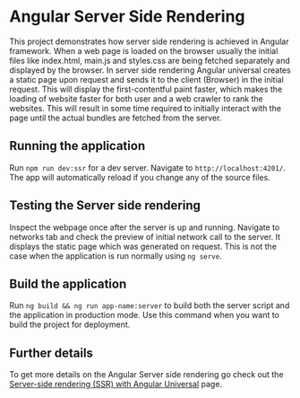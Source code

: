 # Angular Server Side Rendering

This project demonstrates how server side rendering is achieved in Angular framework. When a web page is loaded on the browser usually the initial files like index.html, main.js and styles.css are being fetched separately and displayed by the browser. In server side rendering Angular universal creates a static page upon request and sends it to the client (Browser) in the initial request. This will display the first-contentful paint faster, which makes the loading of website faster for both user and a web crawler to rank the websites. This will result in some time required to initially interact with the page until the actual bundles are fetched from the server.

## Running the application

Run `npm run dev:ssr` for a dev server. Navigate to `http://localhost:4201/`. The app will automatically reload if you change any of the source files.

## Testing the Server side rendering

Inspect the webpage once after the server is up and running. Navigate to networks tab and check the preview of initial network call to the server. It displays the static page which was generated on request. This is not the case when the application is run normally using `ng serve`.

## Build the application

Run `ng build && ng run app-name:server` to build both the server script and the application in production mode. Use this command when you want to build the project for deployment.

## Further details

To get more details on the Angular Server side rendering go check out the [Server-side rendering (SSR) with Angular Universal](https://angular.io/guide/universal) page.

